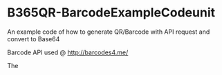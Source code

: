 # B365QR-BarcodeExampleCodeunit
An example code of how to generate QR/Barcode with API request and convert to Base64

Barcode API used @ http://barcodes4.me/

The 
